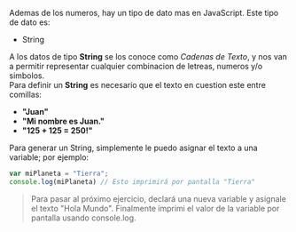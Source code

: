 Ademas de los numeros, hay un tipo de dato mas en JavaScript.
Este tipo de dato es:

* String

A los datos de tipo **String** se los conoce como _Cadenas de Texto_, y nos van a permitir representar cualquier combinacion de letreas, numeros y/o simbolos.  
Para definir un **String** es necesario que el texto en cuestion este entre comillas:

* **"Juan"** 
* **"Mi nombre es Juan."** 
* **"125 + 125 = 250!"** 

Para generar un String, simplemente le puedo asignar el texto a una variable; por ejemplo:

```javascript
var miPlaneta = "Tierra";
console.log(miPlaneta) // Esto imprimirá por pantalla "Tierra"
```

> Para pasar al próximo ejercicio, declará una nueva variable y asignale el texto "Hola Mundo". Finalmente imprimi el valor de la variable por pantalla usando console.log.